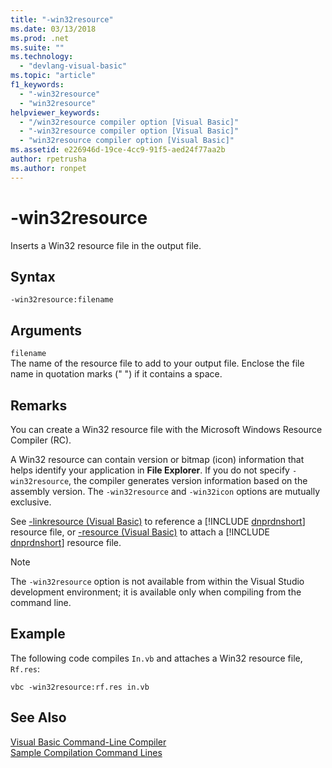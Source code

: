 ```yaml
---
title: "-win32resource"
ms.date: 03/13/2018
ms.prod: .net
ms.suite: ""
ms.technology: 
  - "devlang-visual-basic"
ms.topic: "article"
f1_keywords: 
  - "-win32resource"
  - "win32resource"
helpviewer_keywords: 
  - "/win32resource compiler option [Visual Basic]"
  - "-win32resource compiler option [Visual Basic]"
  - "win32resource compiler option [Visual Basic]"
ms.assetid: e226946d-19ce-4cc9-91f5-aed24f77aa2b
author: rpetrusha
ms.author: ronpet
---
```

# -win32resource
Inserts a Win32 resource file in the output file.  
  
## Syntax  
  
```  
-win32resource:filename  
```  
  
## Arguments  
 `filename`  
 The name of the resource file to add to your output file. Enclose the file name in quotation marks (" ") if it contains a space.  
  
## Remarks  
 You can create a Win32 resource file with the Microsoft Windows Resource Compiler (RC).  
  
 A Win32 resource can contain version or bitmap (icon) information that helps identify your application in **File Explorer**. If you do not specify `-win32resource`, the compiler generates version information based on the assembly version. The `-win32resource` and `-win32icon` options are mutually exclusive.  
  
 See [-linkresource (Visual Basic)](../../../visual-basic/reference/command-line-compiler/linkresource.md) to reference a [!INCLUDE [dnprdnshort](~/includes/dnprdnshort-md.md)] resource file, or [-resource (Visual Basic)](../../../visual-basic/reference/command-line-compiler/resource.md) to attach a [!INCLUDE [dnprdnshort](~/includes/dnprdnshort-md.md)] resource file.  
  
> [!NOTE]
>  The `-win32resource` option is not available from within the Visual Studio development environment; it is available only when compiling from the command line.  
  
## Example  
 The following code compiles `In.vb` and attaches a Win32 resource file, `Rf.res`:  
  
```console  
vbc -win32resource:rf.res in.vb  
```  
  
## See Also  
 [Visual Basic Command-Line Compiler](../../../visual-basic/reference/command-line-compiler/index.md)  
 [Sample Compilation Command Lines](../../../visual-basic/reference/command-line-compiler/sample-compilation-command-lines.md)
